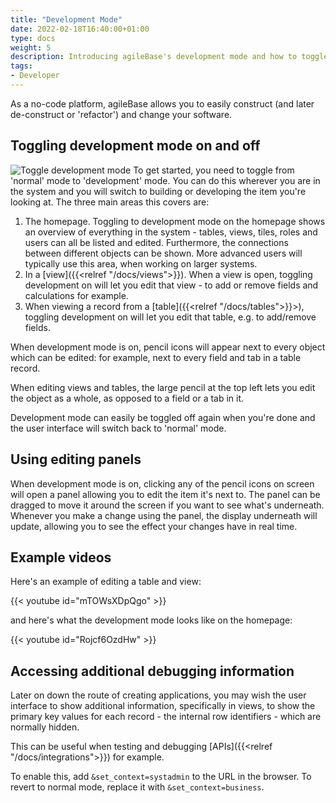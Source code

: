 ```yaml
---
title: "Development Mode"
date: 2022-02-18T16:40:00+01:00
type: docs
weight: 5
description: Introducing agileBase's development mode and how to toggle it on and off
tags:
- Developer
---
```

As a no-code platform, agileBase allows you to easily construct (and later de-construct or 'refactor') and change your software.

## Toggling development mode on and off
![Toggle development mode](/toggle-build-mode.png)
To get started, you need to toggle from 'normal' mode to 'development' mode. You can do this wherever you are in the system and you will switch to building or developing the item you're looking at. The three main areas this covers are:
1. The homepage. Toggling to development mode on the homepage shows an overview of everything in the system - tables, views, tiles, roles and users can all be listed and edited. Furthermore, the connections between different objects can be shown. More advanced users will typically use this area, when working on larger systems.
2. In a [view]({{<relref "/docs/views">}}). When a view is open, toggling development on will let you edit that view - to add or remove fields and calculations for example.
3. When viewing a record from a [table]({{<relref "/docs/tables">}}>), toggling development on will let you edit that table, e.g. to add/remove fields.

When development mode is on, pencil icons will appear next to every object which can be edited: for example, next to every field and tab in a table record.

When editing views and tables, the large pencil at the top left lets you edit the object as a whole, as opposed to a field or a tab in it.

Development mode can easily be toggled off again when you're done and the user interface will switch back to 'normal' mode.

## Using editing panels
When development mode is on, clicking any of the pencil icons on screen will open a panel allowing you to edit the item it's next to. The panel can be dragged to move it around the screen if you want to see what's underneath. Whenever you make a change using the panel, the display underneath will update, allowing you to see the effect your changes have in real time.

## Example videos
Here's an example of editing a table and view:

{{< youtube id="mTOWsXDpQgo" >}}

and here's what the development mode looks like on the homepage:

{{< youtube id="Rojcf6OzdHw" >}}

## Accessing additional debugging information

Later on down the route of creating applications, you may wish the user interface to show additional information, specifically in views, to show the primary key values for each record - the internal row identifiers - which are normally hidden.

This can be useful when testing and debugging [APIs]({{<relref "/docs/integrations">}}) for example.

To enable this, add `&set_context=systadmin` to the URL in the browser. To revert to normal mode, replace it with `&set_context=business`.
